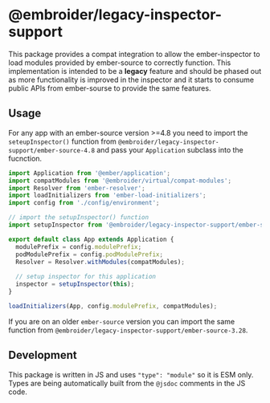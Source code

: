 # @embroider/legacy-inspector-support

This package provides a compat integration to allow the ember-inspector to load modules provided by ember-source to correctly function. This implementation is intended to be a **legacy** feature and should be phased out as more functionality is improved in the inspector and it starts to consume public APIs from ember-sourse to provide the same features.

## Usage

For any app with an ember-source version >=4.8 you need to import the `seteupInspector()` function from `@embroider/legacy-inspector-support/ember-source-4.8` and pass your `Application` subclass into the fucnction.

```js
import Application from '@ember/application';
import compatModules from '@embroider/virtual/compat-modules';
import Resolver from 'ember-resolver';
import loadInitializers from 'ember-load-initializers';
import config from './config/environment';

// import the setupInspector() function
import setupInspector from '@embroider/legacy-inspector-support/ember-source-4.8';

export default class App extends Application {
  modulePrefix = config.modulePrefix;
  podModulePrefix = config.podModulePrefix;
  Resolver = Resolver.withModules(compatModules);
  
  // setup inspector for this application
  inspector = setupInspector(this);
}

loadInitializers(App, config.modulePrefix, compatModules);
```

If you are on an older `ember-source` version you can import the same function from `@embroider/legacy-inspector-support/ember-source-3.28`.


## Development

This package is written in JS and uses `"type": "module"` so it is ESM only. Types are being automatically built from the `@jsdoc` comments in the JS code.
